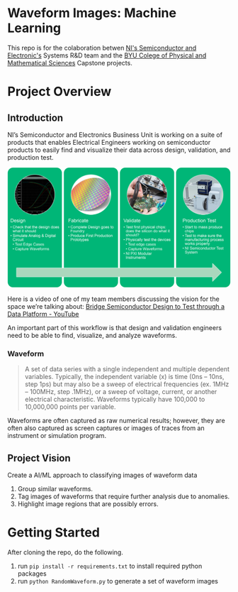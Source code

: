 # Waveform Images: Machine Learning
This repo is for the colaboration betwen [NI's Semiconductor and Electronic's](https://www.ni.com/en-us/solutions/semiconductor.html) Systems R&D team and the [BYU Colege of Physical and Mathematical Sciences](https://science.byu.edu/) Capstone projects. 

# Project Overview

## Introduction

NI’s Semiconductor and Electronics Business Unit is working on a suite of products that enables Electrical Engineers working on semiconductor products to easily find and visualize their data across design, validation, and production test. 

![Design to Test Summary](docs/images/D2T_Overview.png)

Here is a video of one of my team members discussing the vision for the space we’re talking about: [Bridge Semiconductor Design to Test through a Data Platform - YouTube](https://www.youtube.com/watch?v=umfbQ3IY3fU&ab_channel=NI)

An important part of this workflow is that design and validation engineers need to be able to find, visualize, and analyze waveforms.

### Waveform
> A set of data series with a single independent and multiple dependent variables. Typically, the independent variable (x) is time (0ns – 10ns, step 1ps) but may also be a sweep of electrical frequencies (ex. 1MHz – 100MHz, step .1MHz), or a sweep of voltage, current, or another electrical characteristic. Waveforms typically have 100,000 to 10,000,000 points per variable.

Waveforms are often captured as raw numerical results; however, they are often also captured as screen captures or images of traces from an instrument or simulation program. 

## Project Vision
Create a AI/ML approach to classifying images of waveform data

1. Group similar waveforms.
2. Tag images of waveforms that require further analysis due to anomalies.
3. Highlight image regions that are possibly errors.

# Getting Started
After cloning the repo, do the following.
1. run `pip install -r requirements.txt` to install required python packages
2. run `python RandomWaveform.py` to generate a set of waveform images
